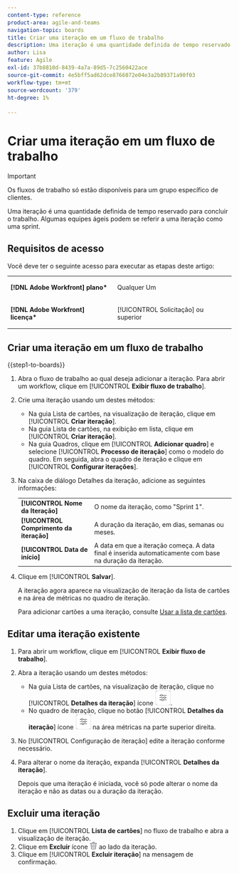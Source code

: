 ```yaml
---
content-type: reference
product-area: agile-and-teams
navigation-topic: boards
title: Criar uma iteração em um fluxo de trabalho
description: Uma iteração é uma quantidade definida de tempo reservado para concluir o trabalho. Algumas equipes ágeis podem se referir a uma iteração como uma sprint.
author: Lisa
feature: Agile
exl-id: 37b8810d-8439-4a7a-89d5-7c2560422ace
source-git-commit: 4e5bff5ad62dce8766072e04e3a2b89371a90f03
workflow-type: tm+mt
source-wordcount: '379'
ht-degree: 1%

---
```


# Criar uma iteração em um fluxo de trabalho

>[!IMPORTANT]
>
>Os fluxos de trabalho só estão disponíveis para um grupo específico de clientes.

Uma iteração é uma quantidade definida de tempo reservado para concluir o trabalho. Algumas equipes ágeis podem se referir a uma iteração como uma sprint.

## Requisitos de acesso

Você deve ter o seguinte acesso para executar as etapas deste artigo:

<table style="table-layout:auto"> 
 <col> 
 </col> 
 <col> 
 </col> 
 <tbody> 
  <tr> 
   <td role="rowheader"><strong>[!DNL Adobe Workfront] plano*</strong></td> 
   <td> <p>Qualquer Um</p> </td> 
  </tr> 
  <tr> 
   <td role="rowheader"><strong>[!DNL Adobe Workfront] licença*</strong></td> 
   <td> <p>[!UICONTROL Solicitação] ou superior</p> </td> 
  </tr> 
 </tbody> 
</table>

## Criar uma iteração em um fluxo de trabalho

{{step1-to-boards}}

1. Abra o fluxo de trabalho ao qual deseja adicionar a iteração. Para abrir um workflow, clique em [!UICONTROL **Exibir fluxo de trabalho**].
1. Crie uma iteração usando um destes métodos:

   * Na guia Lista de cartões, na visualização de iteração, clique em [!UICONTROL **Criar iteração**].
   * Na guia Lista de cartões, na exibição em lista, clique em [!UICONTROL **Criar iteração**].
   * Na guia Quadros, clique em [!UICONTROL **Adicionar quadro**] e selecione [!UICONTROL **Processo de iteração**] como o modelo do quadro. Em seguida, abra o quadro de iteração e clique em [!UICONTROL **Configurar iterações**].

1. Na caixa de diálogo Detalhes da iteração, adicione as seguintes informações:

   <table style="table-layout:auto"> 
    <tbody> 
     <tr> 
      <td><strong>[!UICONTROL Nome da Iteração]</strong></td> 
      <td>O nome da iteração, como "Sprint 1".</td> 
     </tr> 
     <tr> 
      <td><strong>[!UICONTROL Comprimento da iteração]</strong></td> 
      <td>A duração da iteração, em dias, semanas ou meses.</td> 
     </tr>
     <tr> 
      <td><strong>[!UICONTROL Data de início]</strong></td> 
      <td>A data em que a iteração começa. A data final é inserida automaticamente com base na duração da iteração.</td> 
     </tr> 
    </tbody> 
   </table>

1. Clique em [!UICONTROL **Salvar**].

   A iteração agora aparece na visualização de iteração da lista de cartões e na área de métricas no quadro de iteração.

   Para adicionar cartões a uma iteração, consulte [Usar a lista de cartões](/help/quicksilver/agile/use-boards-agile-planning-tools/use-card-list.md).

## Editar uma iteração existente

1. Para abrir um workflow, clique em [!UICONTROL **Exibir fluxo de trabalho**].
1. Abra a iteração usando um destes métodos:

   * Na guia Lista de cartões, na visualização de iteração, clique no [!UICONTROL **Detalhes da iteração**] ícone ![Detalhes da iteração](assets/iteration-details-button.png).
   * No quadro de iteração, clique no botão [!UICONTROL **Detalhes da iteração**] ícone ![Detalhes da iteração](assets/iteration-details-button.png) na área métricas na parte superior direita.

1. No [!UICONTROL Configuração de iteração] edite a iteração conforme necessário.
1. Para alterar o nome da iteração, expanda [!UICONTROL **Detalhes da iteração**].

   Depois que uma iteração é iniciada, você só pode alterar o nome da iteração e não as datas ou a duração da iteração.

<!--   

1. <span class="preview">To add goals to the iteration, expand [!UICONTROL **Goals**].</span>
1. <span class="preview">Click [!UICONTROL **Add goal**], and type the goal name.</span>

   <span class="preview">As goals are completed during the iteration, you can select the check box to mark them complete, or click the **Delete** icon ![Delete icon](assets/delete.png) to delete a goal. The metrics area on the top right of the iteration shows how many goals exist and how many have been completed.</span>

<div class="preview">

## Assign cards to the next iteration

Use the [!UICONTROL Next Iteration] column to move cards from the current iteration to the next iteration, without sending them to the backlog first.

1. Move a card to the [!UICONTROL **Next Iteration**] column, or add a new card directly in the column.
1. Access the next iteration by clicking the [!UICONTROL **Next Iteration**] column title, or by clicking the up-pointing arrow next to the iteration name on the top of the screen.

   The cards that you marked to come over to the next iteration are placed in the columns that correspond with their status.

</div>
-->

## Excluir uma iteração

1. Clique em [!UICONTROL **Lista de cartões**] no fluxo de trabalho e abra a visualização de iteração.
1. Clique em **Excluir** ícone ![Ícone Excluir](assets/delete.png) ao lado da iteração.
1. Clique em [!UICONTROL **Excluir iteração**] na mensagem de confirmação.
